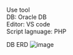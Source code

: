 Use tool <br/>
DB: Oracle DB <br/>
Editor: VS code <br/>
Script lagnuage: PHP

DB ERD
![image](https://github.com/ange1jun/Gwangju-Health-information-System/assets/91591128/acfcbb4b-562b-45ed-b197-7af7778048b0)

